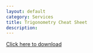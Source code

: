 ```yaml
---
layout: default
category: Services
title: Trigonometry Cheat Sheet
description: 
---
```

<a href="/cheatsheets/Trig_Cheat_Sheet.pdf" download target="_blank">Click here to download</a>
